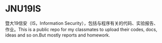 # JNU19IS
 暨大19信安（IS，Information Security），包括与程序有关的代码、实验报告、作业。This is a public repo for my classmates to upload their codes, docs, ideas and so on.But mostly reports and homework. 
